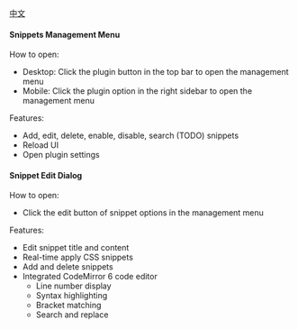 [中文](https://github.com/TCOTC/snippets/blob/main/README_zh_CN.md)

#### Snippets Management Menu

How to open:

- Desktop: Click the plugin button in the top bar to open the management menu
- Mobile: Click the plugin option in the right sidebar to open the management menu

Features:

- Add, edit, delete, enable, disable, search (TODO) snippets
- Reload UI
- Open plugin settings

#### Snippet Edit Dialog

How to open:

- Click the edit button of snippet options in the management menu

Features:

- Edit snippet title and content
- Real-time apply CSS snippets
- Add and delete snippets
- Integrated CodeMirror 6 code editor
  - Line number display
  - Syntax highlighting
  - Bracket matching
  - Search and replace